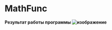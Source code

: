 # MathFunc

<b> Результат работы программы <b>
  ![изображение](https://github.com/abakumovaa/MathFunc/assets/99207233/3a2e61f4-f0db-4818-b4dd-123fc63c240e)

